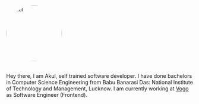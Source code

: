 <img src='https://user-images.githubusercontent.com/43666833/139535025-cfc5f2d4-f016-402a-be01-ed84db0bf51d.jpeg' alt='akul' style='width:150px;border-radius:1000px;'>

<br />
<br />

Hey there, I am Akul, self trained software developer. I have done bachelors in Computer Science Engineering from Babu Banarasi Das: National Institute of Technology and Management, Lucknow. I am currently working at <a href='https://vogo.in/' target='_blank'>Vogo</a> as Software Engineer (Frontend).
